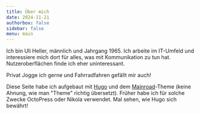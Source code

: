 ```yaml
---
title: Über mich
date: 2024-11-21
authorbox: false
sidebar: false
menu: main
---
```


Ich bin Uli Heller, männlich und Jahrgang 1965.
Ich arbeite im IT-Umfeld und interessiere mich dort für alles,
was mit Kommunikation zu tun hat. Nutzeroberflächen finde
ich eher uninteressant.

Privat Jogge ich gerne und Fahrradfahren
gefällt mir auch!

Diese Seite habe ich aufgebaut mit [Hugo](https://gohugo.io/) und
dem [Mainroad](https://github.com/vimux/mainroad)-Theme (keine Ahnung,
wie man "Theme" richtig übersetzt). Früher habe ich für solche Zwecke
OctoPress oder Nikola verwendet. Mal sehen, wie Hugo sich bewährt!
